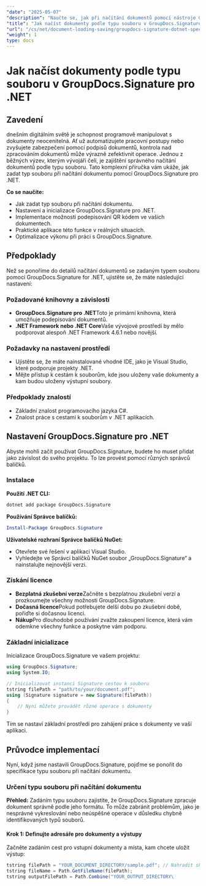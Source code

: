 ```yaml
---
"date": "2025-05-07"
"description": "Naučte se, jak při načítání dokumentů pomocí nástroje GroupDocs.Signature pro .NET zadat typy souborů. Zjednodušte si zpracování dokumentů s naším podrobným návodem."
"title": "Jak načíst dokumenty podle typu souboru v GroupDocs.Signature pro .NET – Komplexní průvodce"
"url": "/cs/net/document-loading-saving/groupdocs-signature-dotnet-specify-file-type-loading/"
"weight": 1
type: docs
---
```

# Jak načíst dokumenty podle typu souboru v GroupDocs.Signature pro .NET

## Zavedení

dnešním digitálním světě je schopnost programově manipulovat s dokumenty neocenitelná. Ať už automatizujete pracovní postupy nebo zvyšujete zabezpečení pomocí podpisů dokumentů, kontrola nad zpracováním dokumentů může výrazně zefektivnit operace. Jednou z běžných výzev, kterým vývojáři čelí, je zajištění správného načítání dokumentů podle typu souboru. Tato komplexní příručka vám ukáže, jak zadat typ souboru při načítání dokumentu pomocí GroupDocs.Signature pro .NET.

**Co se naučíte:**
- Jak zadat typ souboru při načítání dokumentu.
- Nastavení a inicializace GroupDocs.Signature pro .NET.
- Implementace možností podepisování QR kódem ve vašich dokumentech.
- Praktické aplikace této funkce v reálných situacích.
- Optimalizace výkonu při práci s GroupDocs.Signature.

## Předpoklady

Než se ponoříme do detailů načítání dokumentů se zadaným typem souboru pomocí GroupDocs.Signature for .NET, ujistěte se, že máte následující nastavení:

### Požadované knihovny a závislosti
- **GroupDocs.Signature pro .NET**Toto je primární knihovna, která umožňuje podepisování dokumentů.
- **.NET Framework nebo .NET Core**Vaše vývojové prostředí by mělo podporovat alespoň .NET Framework 4.6.1 nebo novější.

### Požadavky na nastavení prostředí
- Ujistěte se, že máte nainstalované vhodné IDE, jako je Visual Studio, které podporuje projekty .NET.
- Mějte přístup k cestám k souborům, kde jsou uloženy vaše dokumenty a kam budou uloženy výstupní soubory.

### Předpoklady znalostí
- Základní znalost programovacího jazyka C#.
- Znalost práce s cestami k souborům v .NET aplikacích.
  
## Nastavení GroupDocs.Signature pro .NET

Abyste mohli začít používat GroupDocs.Signature, budete ho muset přidat jako závislost do svého projektu. To lze provést pomocí různých správců balíčků.

### Instalace

**Použití .NET CLI:**
```bash
dotnet add package GroupDocs.Signature
```

**Používání Správce balíčků:**
```powershell
Install-Package GroupDocs.Signature
```

**Uživatelské rozhraní Správce balíčků NuGet:**
- Otevřete své řešení v aplikaci Visual Studio.
- Vyhledejte ve Správci balíčků NuGet soubor „GroupDocs.Signature“ a nainstalujte nejnovější verzi.

### Získání licence

- **Bezplatná zkušební verze**Začněte s bezplatnou zkušební verzí a prozkoumejte všechny možnosti GroupDocs.Signature.
- **Dočasná licence**Pokud potřebujete delší dobu po zkušební době, pořiďte si dočasnou licenci.
- **Nákup**Pro dlouhodobé používání zvažte zakoupení licence, která vám odemkne všechny funkce a poskytne vám podporu.

### Základní inicializace

Inicializace GroupDocs.Signature ve vašem projektu:
```csharp
using GroupDocs.Signature;
using System.IO;

// Inicializovat instanci Signature cestou k souboru
tstring filePath = "path/to/your/document.pdf";
using (Signature signature = new Signature(filePath))
{
    // Nyní můžete provádět různé operace s dokumenty
}
```

Tím se nastaví základní prostředí pro zahájení práce s dokumenty ve vaší aplikaci.

## Průvodce implementací

Nyní, když jsme nastavili GroupDocs.Signature, pojďme se ponořit do specifikace typu souboru při načítání dokumentu.

### Určení typu souboru při načítání dokumentu

**Přehled:**
Zadáním typu souboru zajistíte, že GroupDocs.Signature zpracuje dokument správně podle jeho formátu. To může zabránit problémům, jako je nesprávné vykreslování nebo neúspěšné operace v důsledku chybně identifikovaných typů souborů.

#### Krok 1: Definujte adresáře pro dokumenty a výstupy

Začněte zadáním cest pro vstupní dokumenty a místa, kam chcete uložit výstup:
```csharp
tstring filePath = "YOUR_DOCUMENT_DIRECTORY/sample.pdf"; // Nahradit skutečnou cestou
tstring fileName = Path.GetFileName(filePath);
tstring outputFilePath = Path.Combine("YOUR_OUTPUT_DIRECTORY\